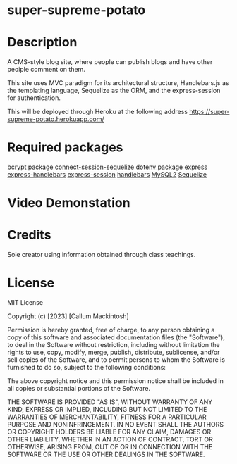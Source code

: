 # super-supreme-potato

# Description

A CMS-style blog site, where people can publish blogs and have other peoiple comment on them.

This site uses MVC paradigm for its architectural structure, Handlebars.js as the templating language, Sequelize as the ORM, and the express-session for authentication.

This will be deployed through Heroku at the following address https://super-supreme-potato.herokuapp.com/

# Required packages

[bcrypt package](https://www.npmjs.com/package/bcrypt)
[connect-session-sequelize](https://www.npmjs.com/package/connect-session-sequelize)
[dotenv package](https://www.npmjs.com/package/dotenv)
[express](https://www.npmjs.com/package/express)
[express-handlebars](https://www.npmjs.com/package/express-handlebars)
[express-session](https://www.npmjs.com/package/express-session)
[handlebars](https://www.npmjs.com/package/handlebars)
[MySQL2](https://www.npmjs.com/package/mysql2)
[Sequelize](https://www.npmjs.com/package/sequelize)





# Video Demonstation



# Credits

Sole creator using information obtained through class teachings.

# License

MIT License

Copyright (c) [2023] [Callum Mackintosh]

Permission is hereby granted, free of charge, to any person obtaining a copy of this software and associated documentation files (the "Software"), to deal in the Software without restriction, including without limitation the rights to use, copy, modify, merge, publish, distribute, sublicense, and/or sell copies of the Software, and to permit persons to whom the Software is furnished to do so, subject to the following conditions:

The above copyright notice and this permission notice shall be included in all copies or substantial portions of the Software.

THE SOFTWARE IS PROVIDED "AS IS", WITHOUT WARRANTY OF ANY KIND, EXPRESS OR IMPLIED, INCLUDING BUT NOT LIMITED TO THE WARRANTIES OF MERCHANTABILITY, FITNESS FOR A PARTICULAR PURPOSE AND NONINFRINGEMENT. IN NO EVENT SHALL THE AUTHORS OR COPYRIGHT HOLDERS BE LIABLE FOR ANY CLAIM, DAMAGES OR OTHER LIABILITY, WHETHER IN AN ACTION OF CONTRACT, TORT OR OTHERWISE, ARISING FROM, OUT OF OR IN CONNECTION WITH THE SOFTWARE OR THE USE OR OTHER DEALINGS IN THE SOFTWARE.